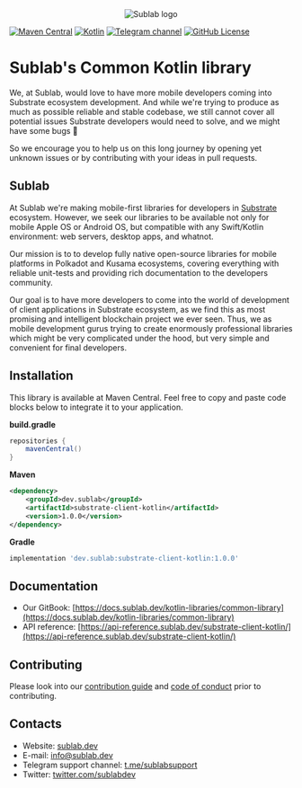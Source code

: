 <div align="center">

  <picture>
    <source media="(prefers-color-scheme: dark)" srcset="https://sublab.dev/logo_light.png">
    <img alt="Sublab logo" src="https://sublab.dev/logo.png">
  </picture>

</div>

[![Maven Central](https://img.shields.io/maven-central/v/dev.sublab/substrate-client-kotlin)](https://mvnrepository.com/artifact/dev.sublab/substrate-client-kotlin)
[![Kotlin](https://img.shields.io/badge/kotlin-1.7.21-blue.svg?logo=kotlin)](http://kotlinlang.org)
[![Telegram channel](https://img.shields.io/badge/chat-telegram-green.svg?logo=telegram)](https://t.me/sublabsupport)
[![GitHub License](https://img.shields.io/badge/license-Apache%20License%202.0-blue.svg?style=flat)](http://www.apache.org/licenses/LICENSE-2.0)

# Sublab's Common Kotlin library

We, at Sublab, would love to have more mobile developers coming into Substrate ecosystem development. And while we're trying to produce as much as possible reliable and stable codebase, we still cannot cover all potential issues Substrate developers would need to solve, and we might have some bugs 🐞

So we encourage you to help us on this long journey by opening yet unknown issues or by contributing with your ideas in pull requests.

## Sublab

At Sublab we're making mobile-first libraries for developers in [Substrate](https://substrate.io) ecosystem. However, we seek our libraries to be available not only for mobile Apple OS or Android OS, but compatible with any Swift/Kotlin environment: web servers, desktop apps, and whatnot.

Our mission is to to develop fully native open-source libraries for mobile platforms in Polkadot and Kusama ecosystems, covering everything with reliable unit-tests and providing rich documentation to the developers community. 

Our goal is to have more developers to come into the world of development of client applications in Substrate ecosystem, as we find this as most promising and intelligent blockchain project we ever seen. Thus, we as mobile development gurus trying to create enormously professional libraries which might be very complicated under the hood, but very simple and convenient for final developers.

## Installation

This library is available at Maven Central. Feel free to copy and paste code blocks below to integrate it to your application.

**build.gradle**

```groovy
repositories {
    mavenCentral()
}
```

**Maven**

```xml
<dependency>
    <groupId>dev.sublab</groupId>
    <artifactId>substrate-client-kotlin</artifactId>
    <version>1.0.0</version>
</dependency>
```

**Gradle**

```groovy
implementation 'dev.sublab:substrate-client-kotlin:1.0.0'
```

## Documentation

- Our GitBook: [https://docs.sublab.dev/kotlin-libraries/common-library](https://docs.sublab.dev/kotlin-libraries/common-library)
- API reference: [https://api-reference.sublab.dev/substrate-client-kotlin/](https://api-reference.sublab.dev/substrate-client-kotlin/)

## Contributing

Please look into our [contribution guide](CONTRIBUTING.md) and [code of conduct](CODE_OF_CONDUCT.md) prior to contributing.

## Contacts

- Website: [sublab.dev](https://sublab.dev)
- E-mail: [info@sublab.dev](mailto:info@sublab.dev)
- Telegram support channel: [t.me/sublabsupport](t.me/sublabsupport)
- Twitter: [twitter.com/sublabdev](https://twitter.com/sublabdev)

